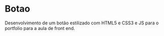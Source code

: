 # Botao
Desenvolvimento de um botão estilizado com HTML5 e CSS3 e JS para o portfolio para a aula de front end.  
